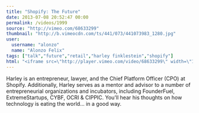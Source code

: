```yaml
---
title: "Shopify: The Future"
date: 2013-07-08 20:52:47 00:00
permalink: /videos/1999
source: "http://vimeo.com/68633299"
thumbnail: "http://b.vimeocdn.com/ts/441/073/441073983_1280.jpg"
user:
  username: "alonzo"
  name: "Alonzo Felix"
tags: ["talk","future","retail","harley finklestein","shopify"]
html: "<iframe src=\"http://player.vimeo.com/video/68633299\" width=\"1280\" height=\"720\" frameborder=\"0\" webkitAllowFullScreen mozallowfullscreen allowFullScreen></iframe>"
---
```


Harley is an entrepreneur, lawyer, and the Chief Platform Officer (CPO) at Shopify. Additionally, Harley serves as a mentor and advisor to a number of entrepreneurial organizations and incubators, including FounderFuel, ExtremeStartups, CYBF, OCRI & CIPPIC. You'll hear his thoughts on how technology is eating the world... in a good way.